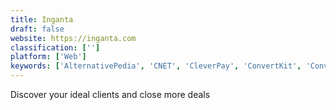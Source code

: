 ```yaml
---
title: Inganta
draft: false 
website: https://inganta.com
classification: ['']
platform: ['Web']
keywords: ['AlternativePedia', 'CNET', 'CleverPay', 'ConvertKit', 'ConvertLoop', 'Engage Master', 'FindThatLead Prospector', 'Follow-up Wizard by Sales Torch', 'Fomo', 'Lead Wagon', 'Leadiro', 'Mailshake Omni', 'Marchex', 'Marketing Stack', 'Narrow', 'Prospect Stack', 'Sales List by Prospect.io', 'Salesfive', 'Salestools', 'Simple Quoter', 'Startup Stash', 'ZoomInfo', 'picreel']
---
```

Discover your ideal clients and close more deals